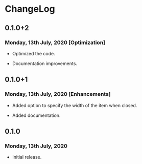 # ChangeLog

## 0.1.0+2

### Monday, 13th July, 2020 [Optimization]

* Optimized the code.

* Documentation improvements.

## 0.1.0+1

### Monday, 13th July, 2020 [Enhancements]

* Added option to specify the width of the item when closed.

* Added documentation.

## 0.1.0

### Monday, 13th July, 2020

* Initial release.
